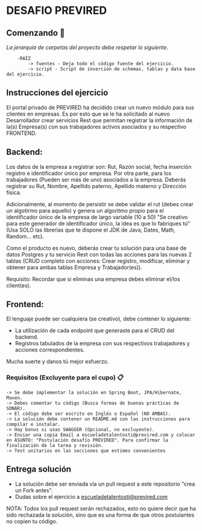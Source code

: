 # DESAFIO PREVIRED

## Comenzando 🚀

_La jerarquía de carpetas del proyecto debe respetar lo siguiente._

```
	-RAÍZ
		-> fuentes - Deja todo el código fuente del ejercicio.
		-> script - Script de inserción de schemas, tablas y data base del ejercicio.
```

## Instrucciones del ejercicio
El portal privado de PREVIRED ha decidido crear un nuevo módulo para sus clientes en empresas. Es por esto que se le ha solicitado al nuevo Desarrollador crear servicios Rest que permitan registrar la información de la(s) Empresa(s) con sus trabajadores activos asociados y su respectivo FRONTEND.

## Backend:
Los datos de la empresa a registrar son: Rut, Razón social, fecha inserción registro e identificador único por empresa. Por otra parte, para los trabajadores (Pueden ser más de uno) asociados a la empresa. Deberás registrar su Rut, Nombre, Apellido paterno, Apellido materno y Dirección física.

Adicionalmente, al momento de persistir se debe validar el rut (debes crear un algotirmo para aquello) y genera un algoritmo propio para el identificador único de la empresa de largo variable (10 a 50) "Se creativo para este generador de identificador único, la idea es que lo fabriques tú" (Usa SOLO las librerias que te dispone el JDK de Java, Dates, Math, Random... etc). 

Como el producto es nuevo, deberás crear tu solución para una base de datos Postgres y tu servicio Rest con todas las acciones para las nuevas 2 tablas (CRUD completo con acciones: Crear registro, modificar, eliminar y obtener para ambas tablas Empresa y Trabajador(es)).

Requisito: Recordar que si eliminas una empresa debes eliminar el/los client(es).

## Frontend:  
El lenguaje puede ser cualquiera (se creativo), debe contener lo siguiente:
- La utilización de cada endpoint que generaste para el CRUD del backend.
- Registros tabulados de la empresa con sus respectivos trabajadores y acciones correspondientes.

Mucha suerte y danos tú mejor esfuerzo.

### Requisitos (Excluyente para el cupo) 📋

```
-> Se debe implementar la solución en Spring Boot, JPA/Hibernate, Maven.
-> Debes comentar tu código (Busca formas de buenas prácticas de SONAR).
-> El código debe ser escrito en Inglés o Español (NO AMBAS).
-> La solución debe contener un README.md con las instrucciones para compilar e instalar.
-> Hay bonus si usas SWAGGER (Opcional, no excluyente).
-> Enviar una copia Email a escueladetalentosti@previred.com y colocar en ASUNTO: "Postulación desafío PREVIRED". Para confirmar la finalización de la tarea y revisión.
-> Test unitarios en las secciones que estimes convenientes
```

## Entrega solución

+ La solución debe ser enviada vía un pull request a este repositorio "crea un Fork antes".
+ Dudas sobre el ejercicio a escueladetalentosti@previred.com

NOTA: Todos los pull request serán rechazados, esto no quiere decir que ha sido rechazada la solución, sino que es una forma de que otros postulantes no copien tu código.
